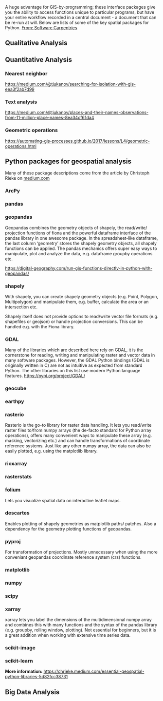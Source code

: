A huge advantage for GIS-by-programming; these interface packages give you the ability to access functions unique to particular programs, but have your entire workflow recorded in a central document - a document that can be re-run at will. Below are lists of some of the key spatial packages for Python. [From: Software Carpentries](https://carpentries-incubator.github.io/geospatial-python/04-geo-landscape/index.html)

## Qualitative Analysis

## Quantitative Analysis

### Nearest neighbor
https://medium.com/@tjukanov/searching-for-isolation-with-gis-eea3f2ab7d99

### Text analysis
https://medium.com/@tjukanov/places-and-their-names-observations-from-11-million-place-names-8ea34cf61da4

### Geometric operations
https://automating-gis-processes.github.io/2017/lessons/L4/geometric-operations.html

## Python packages for geospatial analysis
Many of these package descriptions come from the article by Christoph Rieke on [medium.com](https://chrieke.medium.com/essential-geospatial-python-libraries-5d82fcc38731)

### ArcPy
### pandas
### geopandas
Geopandas combines the geometry objects of shapely, the read/write/ projection functions of fiona and the powerful dataframe interface of the pandas library in one awesome package. In the spreadsheet-like dataframe, the last column ‘geometry’ stores the shapely geometry objects, all shapely functions can be applied. The pandas mechanics offers super easy ways to manipulate, plot and analyze the data, e.g. dataframe groupby operations etc.

https://digital-geography.com/run-gis-functions-directly-in-python-with-geopandas/

### shapely
With shapely, you can create shapely geometry objects (e.g. Point, Polygon, Multipolygon) and manipulate them, e.g. buffer, calculate the area or an intersection etc. 

Shapely itself does not provide options to read/write vector file formats (e.g. shapefiles or geojson) or handle projection conversions. This can be handled e.g. with the Fiona library. 

### GDAL
Many of the libraries which are described here rely on GDAL, it is the cornerstone for reading, writing and manipulating raster and vector data in many software packages. However, the GDAL Python bindings (GDAL is originally written in C) are not as intuitive as expected from standard Python. The other libraries on this list use modern Python language features.
https://pypi.org/project/GDAL/

### geocube

### earthpy

### rasterio
Rasterio is the go-to library for raster data handling. It lets you read/write raster files to/from numpy arrays (the de-facto standard for Python array operations), offers many convenient ways to manipulate these array (e.g. masking, vectorizing etc.) and can handle transformations of coordinate
reference systems. Just like any other numpy array, the data can also be easily plotted, e.g. using the matplotlib library.

### rioxarray
### rasterstats
### folium 
Lets you visualize spatial data on interactive leaflet maps.

### descartes
Enables plotting of shapely geometries as matplotlib paths/ patches. Also a dependency for the geometry plotting functions of geopandas.

### pyproj
For transformation of projections. Mostly unnecessary when using the more conveniant geopandas coordinate reference system (crs) functions.

### matplotlib
### numpy
### scipy
### xarray 
xarray lets you label the dimensions of the multidimensional numpy array and combines this with many functions and the syntax of the pandas library (e.g. groupby, rolling window, plotting). Not essential for beginners, but it is a great addition when working with extensive time series data.

### scikit-image
### scikit-learn

**More information:** https://chrieke.medium.com/essential-geospatial-python-libraries-5d82fcc38731

## Big Data Analysis
